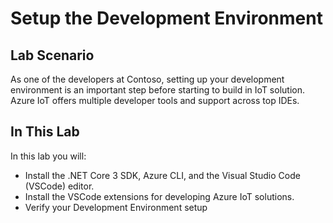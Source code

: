 # Setup the Development Environment

## Lab Scenario

As one of the developers at Contoso, setting up your development environment is an important step before starting to build in IoT solution. Azure IoT offers multiple developer tools and support across top IDEs.

## In This Lab

In this lab you will:

* Install the .NET Core 3 SDK, Azure CLI, and the Visual Studio Code (VSCode) editor.
* Install the VSCode extensions for developing Azure IoT solutions.
* Verify your Development Environment setup
